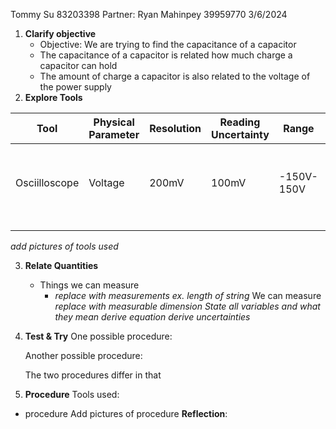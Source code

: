Tommy Su 83203398
Partner: Ryan Mahinpey 39959770
3/6/2024

1. **Clarify objective**
	- Objective: We are trying to find the capacitance of a capacitor
	- The capacitance of a capacitor is related how much charge a capacitor can hold
	- The amount of charge a capacitor is also related to the voltage of the power supply
1. **Explore Tools**

| Tool          | Physical Parameter | Resolution | Reading Uncertainty | Range      | Usage                               |
| ------------- | ------------------ | ---------- | ------------------- | ---------- | ----------------------------------- |
| Osciilloscope | Voltage            | 200mV      | 100mV               | -150V-150V | To measure the voltage in a circuit |
|               |                    |            |                     |            |                                     |
|               |                    |            |                     |            |                                     |

*add pictures of tools used*

3. **Relate Quantities**
	- Things we can measure
		- *replace with measurements ex. length of string*
	We can measure *replace with measurable dimension*
	*State all variables and what they mean*
	*derive equation*
	*derive uncertainties*
4. **Test & Try**
	One possible procedure:

	Another possible procedure:

	The two procedures differ in that


5. **Procedure**
Tools used:
- procedure
Add pictures of procedure
	**Reflection**:
		
